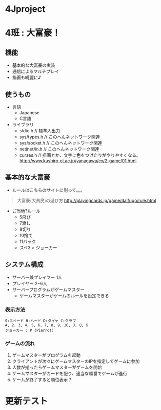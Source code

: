 4Jproject
=========

# 4班 : 大富豪！

## 機能
* 基本的な大富豪の実装
* 通信によるマルチプレイ
* 描画も綺麗に♪

## 使うもの
* 言語
	* Japanese
	* C言語
* ライブラリ
	* stdio.h  // 標準入出力
	* sys/types.h  // このへんネットワーク関連
	* sys/socket.h // このへんネットワーク関連
	* netinet/in.h // このへんネットワーク関連
	* curses.h // 描画とか、文字に色をつけたりがやりやすくなる。 <br> 
	http://www.kushiro-ct.ac.jp/yanagawa/ex/2-game/01.html


## 基本的な大富豪
* ルールはこちらのサイトに則って。。。

> 大富豪(大貧民)の遊び方
> http://playingcards.jp/game/daifugo/rule.html

* ご当地?ルール
	* 5飛び
	* 7渡し
	* 8切り
	* 10捨て
	* 11バック
	* スペ3 > ジョーカー



## システム構成
* サーバー兼プレイヤー 1人
* プレイヤー 2~6人
* サーバープログラムがゲームマスター
	* ゲームマスターがゲームのルールを設定できる

### 表示方法
	S:スペード H:ハード D:ダイヤ C:クラブ
	A, 2, 3, 4, 5, 6, 7, 8, 9, 10, J, Q, K
	ジョーカー : P (Pierrot)

### ゲームの流れ
1. ゲームマスターがプログラムを起動
2. クライアントが次々にゲームマスターのIPを指定してゲームに参加
3. 人数が揃ったらゲームマスターがゲームを開始
4. ゲームマスターがカードを配り、適当な順番でゲームが進行
5. ゲームが終了すると順位表示？

# 更新テスト
